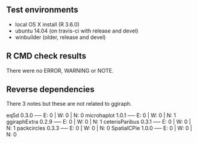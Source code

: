## Test environments

- local OS X install (R 3.6.0)
- ubuntu 14.04 (on travis-ci with release and devel) 
- winbuilder (older, release and devel)

## R CMD check results

There were no ERROR, WARNING or NOTE.

## Reverse dependencies

There 3 notes but these are not related to ggiraph.

eq5d 0.3.0            ── E: 0     | W: 0     | N: 0
microhaplot 1.0.1     ── E: 0     | W: 0     | N: 1
ggiraphExtra 0.2.9    ── E: 0     | W: 0     | N: 1
ceterisParibus 0.3.1  ── E: 0     | W: 0     | N: 1
packcircles 0.3.3     ── E: 0     | W: 0     | N: 0
SpatialCPie 1.0.0     ── E: 0     | W: 0     | N: 0

